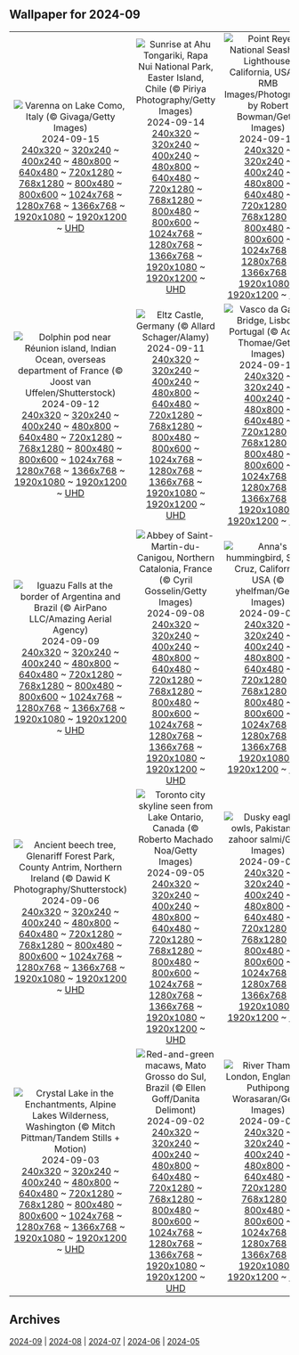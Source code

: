 ## Wallpaper for 2024-09
|      |      |      |
| :----: | :----: | :----: |
|![Varenna on Lake Como, Italy (© Givaga/Getty Images)](https://www.bing.com/th?id=OHR.LagoComoItaly_ROW4645357239_320x240.jpg)<br />2024-09-15<br />[240x320](https://www.bing.com/th?id=OHR.LagoComoItaly_ROW4645357239_240x320.jpg) ~ [320x240](https://www.bing.com/th?id=OHR.LagoComoItaly_ROW4645357239_320x240.jpg) ~ [400x240](https://www.bing.com/th?id=OHR.LagoComoItaly_ROW4645357239_400x240.jpg) ~ [480x800](https://www.bing.com/th?id=OHR.LagoComoItaly_ROW4645357239_480x800.jpg) ~ [640x480](https://www.bing.com/th?id=OHR.LagoComoItaly_ROW4645357239_640x480.jpg) ~ [720x1280](https://www.bing.com/th?id=OHR.LagoComoItaly_ROW4645357239_720x1280.jpg) ~ [768x1280](https://www.bing.com/th?id=OHR.LagoComoItaly_ROW4645357239_768x1280.jpg) ~ [800x480](https://www.bing.com/th?id=OHR.LagoComoItaly_ROW4645357239_800x480.jpg) ~ [800x600](https://www.bing.com/th?id=OHR.LagoComoItaly_ROW4645357239_800x600.jpg) ~ [1024x768](https://www.bing.com/th?id=OHR.LagoComoItaly_ROW4645357239_1024x768.jpg) ~ [1280x768](https://www.bing.com/th?id=OHR.LagoComoItaly_ROW4645357239_1280x768.jpg) ~ [1366x768](https://www.bing.com/th?id=OHR.LagoComoItaly_ROW4645357239_1366x768.jpg) ~ [1920x1080](https://www.bing.com/th?id=OHR.LagoComoItaly_ROW4645357239_1920x1080.jpg) ~ [1920x1200](https://www.bing.com/th?id=OHR.LagoComoItaly_ROW4645357239_1920x1200.jpg) ~ [UHD](https://www.bing.com/th?id=OHR.LagoComoItaly_ROW4645357239_UHD.jpg)|![Sunrise at Ahu Tongariki, Rapa Nui National Park, Easter Island, Chile (© Piriya Photography/Getty Images)](https://www.bing.com/th?id=OHR.RapaNuiSunrise_ROW4550232557_320x240.jpg)<br />2024-09-14<br />[240x320](https://www.bing.com/th?id=OHR.RapaNuiSunrise_ROW4550232557_240x320.jpg) ~ [320x240](https://www.bing.com/th?id=OHR.RapaNuiSunrise_ROW4550232557_320x240.jpg) ~ [400x240](https://www.bing.com/th?id=OHR.RapaNuiSunrise_ROW4550232557_400x240.jpg) ~ [480x800](https://www.bing.com/th?id=OHR.RapaNuiSunrise_ROW4550232557_480x800.jpg) ~ [640x480](https://www.bing.com/th?id=OHR.RapaNuiSunrise_ROW4550232557_640x480.jpg) ~ [720x1280](https://www.bing.com/th?id=OHR.RapaNuiSunrise_ROW4550232557_720x1280.jpg) ~ [768x1280](https://www.bing.com/th?id=OHR.RapaNuiSunrise_ROW4550232557_768x1280.jpg) ~ [800x480](https://www.bing.com/th?id=OHR.RapaNuiSunrise_ROW4550232557_800x480.jpg) ~ [800x600](https://www.bing.com/th?id=OHR.RapaNuiSunrise_ROW4550232557_800x600.jpg) ~ [1024x768](https://www.bing.com/th?id=OHR.RapaNuiSunrise_ROW4550232557_1024x768.jpg) ~ [1280x768](https://www.bing.com/th?id=OHR.RapaNuiSunrise_ROW4550232557_1280x768.jpg) ~ [1366x768](https://www.bing.com/th?id=OHR.RapaNuiSunrise_ROW4550232557_1366x768.jpg) ~ [1920x1080](https://www.bing.com/th?id=OHR.RapaNuiSunrise_ROW4550232557_1920x1080.jpg) ~ [1920x1200](https://www.bing.com/th?id=OHR.RapaNuiSunrise_ROW4550232557_1920x1200.jpg) ~ [UHD](https://www.bing.com/th?id=OHR.RapaNuiSunrise_ROW4550232557_UHD.jpg)|![Point Reyes National Seashore Lighthouse, California, USA (© RMB Images/Photography by Robert Bowman/Getty Images)](https://www.bing.com/th?id=OHR.PointReyes_ROW4397514430_320x240.jpg)<br />2024-09-13<br />[240x320](https://www.bing.com/th?id=OHR.PointReyes_ROW4397514430_240x320.jpg) ~ [320x240](https://www.bing.com/th?id=OHR.PointReyes_ROW4397514430_320x240.jpg) ~ [400x240](https://www.bing.com/th?id=OHR.PointReyes_ROW4397514430_400x240.jpg) ~ [480x800](https://www.bing.com/th?id=OHR.PointReyes_ROW4397514430_480x800.jpg) ~ [640x480](https://www.bing.com/th?id=OHR.PointReyes_ROW4397514430_640x480.jpg) ~ [720x1280](https://www.bing.com/th?id=OHR.PointReyes_ROW4397514430_720x1280.jpg) ~ [768x1280](https://www.bing.com/th?id=OHR.PointReyes_ROW4397514430_768x1280.jpg) ~ [800x480](https://www.bing.com/th?id=OHR.PointReyes_ROW4397514430_800x480.jpg) ~ [800x600](https://www.bing.com/th?id=OHR.PointReyes_ROW4397514430_800x600.jpg) ~ [1024x768](https://www.bing.com/th?id=OHR.PointReyes_ROW4397514430_1024x768.jpg) ~ [1280x768](https://www.bing.com/th?id=OHR.PointReyes_ROW4397514430_1280x768.jpg) ~ [1366x768](https://www.bing.com/th?id=OHR.PointReyes_ROW4397514430_1366x768.jpg) ~ [1920x1080](https://www.bing.com/th?id=OHR.PointReyes_ROW4397514430_1920x1080.jpg) ~ [1920x1200](https://www.bing.com/th?id=OHR.PointReyes_ROW4397514430_1920x1200.jpg) ~ [UHD](https://www.bing.com/th?id=OHR.PointReyes_ROW4397514430_UHD.jpg)|
|![Dolphin pod near Réunion island, Indian Ocean, overseas department of France (© Joost van Uffelen/Shutterstock)](https://www.bing.com/th?id=OHR.DolphinReunion_ROW4153666724_320x240.jpg)<br />2024-09-12<br />[240x320](https://www.bing.com/th?id=OHR.DolphinReunion_ROW4153666724_240x320.jpg) ~ [320x240](https://www.bing.com/th?id=OHR.DolphinReunion_ROW4153666724_320x240.jpg) ~ [400x240](https://www.bing.com/th?id=OHR.DolphinReunion_ROW4153666724_400x240.jpg) ~ [480x800](https://www.bing.com/th?id=OHR.DolphinReunion_ROW4153666724_480x800.jpg) ~ [640x480](https://www.bing.com/th?id=OHR.DolphinReunion_ROW4153666724_640x480.jpg) ~ [720x1280](https://www.bing.com/th?id=OHR.DolphinReunion_ROW4153666724_720x1280.jpg) ~ [768x1280](https://www.bing.com/th?id=OHR.DolphinReunion_ROW4153666724_768x1280.jpg) ~ [800x480](https://www.bing.com/th?id=OHR.DolphinReunion_ROW4153666724_800x480.jpg) ~ [800x600](https://www.bing.com/th?id=OHR.DolphinReunion_ROW4153666724_800x600.jpg) ~ [1024x768](https://www.bing.com/th?id=OHR.DolphinReunion_ROW4153666724_1024x768.jpg) ~ [1280x768](https://www.bing.com/th?id=OHR.DolphinReunion_ROW4153666724_1280x768.jpg) ~ [1366x768](https://www.bing.com/th?id=OHR.DolphinReunion_ROW4153666724_1366x768.jpg) ~ [1920x1080](https://www.bing.com/th?id=OHR.DolphinReunion_ROW4153666724_1920x1080.jpg) ~ [1920x1200](https://www.bing.com/th?id=OHR.DolphinReunion_ROW4153666724_1920x1200.jpg) ~ [UHD](https://www.bing.com/th?id=OHR.DolphinReunion_ROW4153666724_UHD.jpg)|![Eltz Castle, Germany (© Allard Schager/Alamy)](https://www.bing.com/th?id=OHR.EltzCastle_ROW3763961320_320x240.jpg)<br />2024-09-11<br />[240x320](https://www.bing.com/th?id=OHR.EltzCastle_ROW3763961320_240x320.jpg) ~ [320x240](https://www.bing.com/th?id=OHR.EltzCastle_ROW3763961320_320x240.jpg) ~ [400x240](https://www.bing.com/th?id=OHR.EltzCastle_ROW3763961320_400x240.jpg) ~ [480x800](https://www.bing.com/th?id=OHR.EltzCastle_ROW3763961320_480x800.jpg) ~ [640x480](https://www.bing.com/th?id=OHR.EltzCastle_ROW3763961320_640x480.jpg) ~ [720x1280](https://www.bing.com/th?id=OHR.EltzCastle_ROW3763961320_720x1280.jpg) ~ [768x1280](https://www.bing.com/th?id=OHR.EltzCastle_ROW3763961320_768x1280.jpg) ~ [800x480](https://www.bing.com/th?id=OHR.EltzCastle_ROW3763961320_800x480.jpg) ~ [800x600](https://www.bing.com/th?id=OHR.EltzCastle_ROW3763961320_800x600.jpg) ~ [1024x768](https://www.bing.com/th?id=OHR.EltzCastle_ROW3763961320_1024x768.jpg) ~ [1280x768](https://www.bing.com/th?id=OHR.EltzCastle_ROW3763961320_1280x768.jpg) ~ [1366x768](https://www.bing.com/th?id=OHR.EltzCastle_ROW3763961320_1366x768.jpg) ~ [1920x1080](https://www.bing.com/th?id=OHR.EltzCastle_ROW3763961320_1920x1080.jpg) ~ [1920x1200](https://www.bing.com/th?id=OHR.EltzCastle_ROW3763961320_1920x1200.jpg) ~ [UHD](https://www.bing.com/th?id=OHR.EltzCastle_ROW3763961320_UHD.jpg)|![Vasco da Gama Bridge, Lisbon, Portugal (© Achim Thomae/Getty Images)](https://www.bing.com/th?id=OHR.BridgeLisbon_ROW2312230320_320x240.jpg)<br />2024-09-10<br />[240x320](https://www.bing.com/th?id=OHR.BridgeLisbon_ROW2312230320_240x320.jpg) ~ [320x240](https://www.bing.com/th?id=OHR.BridgeLisbon_ROW2312230320_320x240.jpg) ~ [400x240](https://www.bing.com/th?id=OHR.BridgeLisbon_ROW2312230320_400x240.jpg) ~ [480x800](https://www.bing.com/th?id=OHR.BridgeLisbon_ROW2312230320_480x800.jpg) ~ [640x480](https://www.bing.com/th?id=OHR.BridgeLisbon_ROW2312230320_640x480.jpg) ~ [720x1280](https://www.bing.com/th?id=OHR.BridgeLisbon_ROW2312230320_720x1280.jpg) ~ [768x1280](https://www.bing.com/th?id=OHR.BridgeLisbon_ROW2312230320_768x1280.jpg) ~ [800x480](https://www.bing.com/th?id=OHR.BridgeLisbon_ROW2312230320_800x480.jpg) ~ [800x600](https://www.bing.com/th?id=OHR.BridgeLisbon_ROW2312230320_800x600.jpg) ~ [1024x768](https://www.bing.com/th?id=OHR.BridgeLisbon_ROW2312230320_1024x768.jpg) ~ [1280x768](https://www.bing.com/th?id=OHR.BridgeLisbon_ROW2312230320_1280x768.jpg) ~ [1366x768](https://www.bing.com/th?id=OHR.BridgeLisbon_ROW2312230320_1366x768.jpg) ~ [1920x1080](https://www.bing.com/th?id=OHR.BridgeLisbon_ROW2312230320_1920x1080.jpg) ~ [1920x1200](https://www.bing.com/th?id=OHR.BridgeLisbon_ROW2312230320_1920x1200.jpg) ~ [UHD](https://www.bing.com/th?id=OHR.BridgeLisbon_ROW2312230320_UHD.jpg)|
|![Iguazu Falls at the border of Argentina and Brazil (© AirPano LLC/Amazing Aerial Agency)](https://www.bing.com/th?id=OHR.IguazuRainbow_ROW3139457985_320x240.jpg)<br />2024-09-09<br />[240x320](https://www.bing.com/th?id=OHR.IguazuRainbow_ROW3139457985_240x320.jpg) ~ [320x240](https://www.bing.com/th?id=OHR.IguazuRainbow_ROW3139457985_320x240.jpg) ~ [400x240](https://www.bing.com/th?id=OHR.IguazuRainbow_ROW3139457985_400x240.jpg) ~ [480x800](https://www.bing.com/th?id=OHR.IguazuRainbow_ROW3139457985_480x800.jpg) ~ [640x480](https://www.bing.com/th?id=OHR.IguazuRainbow_ROW3139457985_640x480.jpg) ~ [720x1280](https://www.bing.com/th?id=OHR.IguazuRainbow_ROW3139457985_720x1280.jpg) ~ [768x1280](https://www.bing.com/th?id=OHR.IguazuRainbow_ROW3139457985_768x1280.jpg) ~ [800x480](https://www.bing.com/th?id=OHR.IguazuRainbow_ROW3139457985_800x480.jpg) ~ [800x600](https://www.bing.com/th?id=OHR.IguazuRainbow_ROW3139457985_800x600.jpg) ~ [1024x768](https://www.bing.com/th?id=OHR.IguazuRainbow_ROW3139457985_1024x768.jpg) ~ [1280x768](https://www.bing.com/th?id=OHR.IguazuRainbow_ROW3139457985_1280x768.jpg) ~ [1366x768](https://www.bing.com/th?id=OHR.IguazuRainbow_ROW3139457985_1366x768.jpg) ~ [1920x1080](https://www.bing.com/th?id=OHR.IguazuRainbow_ROW3139457985_1920x1080.jpg) ~ [1920x1200](https://www.bing.com/th?id=OHR.IguazuRainbow_ROW3139457985_1920x1200.jpg) ~ [UHD](https://www.bing.com/th?id=OHR.IguazuRainbow_ROW3139457985_UHD.jpg)|![Abbey of Saint-Martin-du-Canigou, Northern Catalonia, France (© Cyril Gosselin/Getty Images)](https://www.bing.com/th?id=OHR.Canigou_ROW3533660009_320x240.jpg)<br />2024-09-08<br />[240x320](https://www.bing.com/th?id=OHR.Canigou_ROW3533660009_240x320.jpg) ~ [320x240](https://www.bing.com/th?id=OHR.Canigou_ROW3533660009_320x240.jpg) ~ [400x240](https://www.bing.com/th?id=OHR.Canigou_ROW3533660009_400x240.jpg) ~ [480x800](https://www.bing.com/th?id=OHR.Canigou_ROW3533660009_480x800.jpg) ~ [640x480](https://www.bing.com/th?id=OHR.Canigou_ROW3533660009_640x480.jpg) ~ [720x1280](https://www.bing.com/th?id=OHR.Canigou_ROW3533660009_720x1280.jpg) ~ [768x1280](https://www.bing.com/th?id=OHR.Canigou_ROW3533660009_768x1280.jpg) ~ [800x480](https://www.bing.com/th?id=OHR.Canigou_ROW3533660009_800x480.jpg) ~ [800x600](https://www.bing.com/th?id=OHR.Canigou_ROW3533660009_800x600.jpg) ~ [1024x768](https://www.bing.com/th?id=OHR.Canigou_ROW3533660009_1024x768.jpg) ~ [1280x768](https://www.bing.com/th?id=OHR.Canigou_ROW3533660009_1280x768.jpg) ~ [1366x768](https://www.bing.com/th?id=OHR.Canigou_ROW3533660009_1366x768.jpg) ~ [1920x1080](https://www.bing.com/th?id=OHR.Canigou_ROW3533660009_1920x1080.jpg) ~ [1920x1200](https://www.bing.com/th?id=OHR.Canigou_ROW3533660009_1920x1200.jpg) ~ [UHD](https://www.bing.com/th?id=OHR.Canigou_ROW3533660009_UHD.jpg)|![Anna's hummingbird, Santa Cruz, California, USA (© yhelfman/Getty Images)](https://www.bing.com/th?id=OHR.SantaCruzHummer_ROW3345595068_320x240.jpg)<br />2024-09-07<br />[240x320](https://www.bing.com/th?id=OHR.SantaCruzHummer_ROW3345595068_240x320.jpg) ~ [320x240](https://www.bing.com/th?id=OHR.SantaCruzHummer_ROW3345595068_320x240.jpg) ~ [400x240](https://www.bing.com/th?id=OHR.SantaCruzHummer_ROW3345595068_400x240.jpg) ~ [480x800](https://www.bing.com/th?id=OHR.SantaCruzHummer_ROW3345595068_480x800.jpg) ~ [640x480](https://www.bing.com/th?id=OHR.SantaCruzHummer_ROW3345595068_640x480.jpg) ~ [720x1280](https://www.bing.com/th?id=OHR.SantaCruzHummer_ROW3345595068_720x1280.jpg) ~ [768x1280](https://www.bing.com/th?id=OHR.SantaCruzHummer_ROW3345595068_768x1280.jpg) ~ [800x480](https://www.bing.com/th?id=OHR.SantaCruzHummer_ROW3345595068_800x480.jpg) ~ [800x600](https://www.bing.com/th?id=OHR.SantaCruzHummer_ROW3345595068_800x600.jpg) ~ [1024x768](https://www.bing.com/th?id=OHR.SantaCruzHummer_ROW3345595068_1024x768.jpg) ~ [1280x768](https://www.bing.com/th?id=OHR.SantaCruzHummer_ROW3345595068_1280x768.jpg) ~ [1366x768](https://www.bing.com/th?id=OHR.SantaCruzHummer_ROW3345595068_1366x768.jpg) ~ [1920x1080](https://www.bing.com/th?id=OHR.SantaCruzHummer_ROW3345595068_1920x1080.jpg) ~ [1920x1200](https://www.bing.com/th?id=OHR.SantaCruzHummer_ROW3345595068_1920x1200.jpg) ~ [UHD](https://www.bing.com/th?id=OHR.SantaCruzHummer_ROW3345595068_UHD.jpg)|
|![Ancient beech tree, Glenariff Forest Park, County Antrim, Northern Ireland (© Dawid K Photography/Shutterstock)](https://www.bing.com/th?id=OHR.GlenariffPark_ROW1563275135_320x240.jpg)<br />2024-09-06<br />[240x320](https://www.bing.com/th?id=OHR.GlenariffPark_ROW1563275135_240x320.jpg) ~ [320x240](https://www.bing.com/th?id=OHR.GlenariffPark_ROW1563275135_320x240.jpg) ~ [400x240](https://www.bing.com/th?id=OHR.GlenariffPark_ROW1563275135_400x240.jpg) ~ [480x800](https://www.bing.com/th?id=OHR.GlenariffPark_ROW1563275135_480x800.jpg) ~ [640x480](https://www.bing.com/th?id=OHR.GlenariffPark_ROW1563275135_640x480.jpg) ~ [720x1280](https://www.bing.com/th?id=OHR.GlenariffPark_ROW1563275135_720x1280.jpg) ~ [768x1280](https://www.bing.com/th?id=OHR.GlenariffPark_ROW1563275135_768x1280.jpg) ~ [800x480](https://www.bing.com/th?id=OHR.GlenariffPark_ROW1563275135_800x480.jpg) ~ [800x600](https://www.bing.com/th?id=OHR.GlenariffPark_ROW1563275135_800x600.jpg) ~ [1024x768](https://www.bing.com/th?id=OHR.GlenariffPark_ROW1563275135_1024x768.jpg) ~ [1280x768](https://www.bing.com/th?id=OHR.GlenariffPark_ROW1563275135_1280x768.jpg) ~ [1366x768](https://www.bing.com/th?id=OHR.GlenariffPark_ROW1563275135_1366x768.jpg) ~ [1920x1080](https://www.bing.com/th?id=OHR.GlenariffPark_ROW1563275135_1920x1080.jpg) ~ [1920x1200](https://www.bing.com/th?id=OHR.GlenariffPark_ROW1563275135_1920x1200.jpg) ~ [UHD](https://www.bing.com/th?id=OHR.GlenariffPark_ROW1563275135_UHD.jpg)|![Toronto city skyline seen from Lake Ontario, Canada (© Roberto Machado Noa/Getty Images)](https://www.bing.com/th?id=OHR.TIFF2024_ROW8059887300_320x240.jpg)<br />2024-09-05<br />[240x320](https://www.bing.com/th?id=OHR.TIFF2024_ROW8059887300_240x320.jpg) ~ [320x240](https://www.bing.com/th?id=OHR.TIFF2024_ROW8059887300_320x240.jpg) ~ [400x240](https://www.bing.com/th?id=OHR.TIFF2024_ROW8059887300_400x240.jpg) ~ [480x800](https://www.bing.com/th?id=OHR.TIFF2024_ROW8059887300_480x800.jpg) ~ [640x480](https://www.bing.com/th?id=OHR.TIFF2024_ROW8059887300_640x480.jpg) ~ [720x1280](https://www.bing.com/th?id=OHR.TIFF2024_ROW8059887300_720x1280.jpg) ~ [768x1280](https://www.bing.com/th?id=OHR.TIFF2024_ROW8059887300_768x1280.jpg) ~ [800x480](https://www.bing.com/th?id=OHR.TIFF2024_ROW8059887300_800x480.jpg) ~ [800x600](https://www.bing.com/th?id=OHR.TIFF2024_ROW8059887300_800x600.jpg) ~ [1024x768](https://www.bing.com/th?id=OHR.TIFF2024_ROW8059887300_1024x768.jpg) ~ [1280x768](https://www.bing.com/th?id=OHR.TIFF2024_ROW8059887300_1280x768.jpg) ~ [1366x768](https://www.bing.com/th?id=OHR.TIFF2024_ROW8059887300_1366x768.jpg) ~ [1920x1080](https://www.bing.com/th?id=OHR.TIFF2024_ROW8059887300_1920x1080.jpg) ~ [1920x1200](https://www.bing.com/th?id=OHR.TIFF2024_ROW8059887300_1920x1200.jpg) ~ [UHD](https://www.bing.com/th?id=OHR.TIFF2024_ROW8059887300_UHD.jpg)|![Dusky eagle-owls, Pakistan (© zahoor salmi/Getty Images)](https://www.bing.com/th?id=OHR.DuskyOwls_ROW7167692240_320x240.jpg)<br />2024-09-04<br />[240x320](https://www.bing.com/th?id=OHR.DuskyOwls_ROW7167692240_240x320.jpg) ~ [320x240](https://www.bing.com/th?id=OHR.DuskyOwls_ROW7167692240_320x240.jpg) ~ [400x240](https://www.bing.com/th?id=OHR.DuskyOwls_ROW7167692240_400x240.jpg) ~ [480x800](https://www.bing.com/th?id=OHR.DuskyOwls_ROW7167692240_480x800.jpg) ~ [640x480](https://www.bing.com/th?id=OHR.DuskyOwls_ROW7167692240_640x480.jpg) ~ [720x1280](https://www.bing.com/th?id=OHR.DuskyOwls_ROW7167692240_720x1280.jpg) ~ [768x1280](https://www.bing.com/th?id=OHR.DuskyOwls_ROW7167692240_768x1280.jpg) ~ [800x480](https://www.bing.com/th?id=OHR.DuskyOwls_ROW7167692240_800x480.jpg) ~ [800x600](https://www.bing.com/th?id=OHR.DuskyOwls_ROW7167692240_800x600.jpg) ~ [1024x768](https://www.bing.com/th?id=OHR.DuskyOwls_ROW7167692240_1024x768.jpg) ~ [1280x768](https://www.bing.com/th?id=OHR.DuskyOwls_ROW7167692240_1280x768.jpg) ~ [1366x768](https://www.bing.com/th?id=OHR.DuskyOwls_ROW7167692240_1366x768.jpg) ~ [1920x1080](https://www.bing.com/th?id=OHR.DuskyOwls_ROW7167692240_1920x1080.jpg) ~ [1920x1200](https://www.bing.com/th?id=OHR.DuskyOwls_ROW7167692240_1920x1200.jpg) ~ [UHD](https://www.bing.com/th?id=OHR.DuskyOwls_ROW7167692240_UHD.jpg)|
|![Crystal Lake in the Enchantments, Alpine Lakes Wilderness, Washington (© Mitch Pittman/Tandem Stills + Motion)](https://www.bing.com/th?id=OHR.AlpineLakes_ROW0304346797_320x240.jpg)<br />2024-09-03<br />[240x320](https://www.bing.com/th?id=OHR.AlpineLakes_ROW0304346797_240x320.jpg) ~ [320x240](https://www.bing.com/th?id=OHR.AlpineLakes_ROW0304346797_320x240.jpg) ~ [400x240](https://www.bing.com/th?id=OHR.AlpineLakes_ROW0304346797_400x240.jpg) ~ [480x800](https://www.bing.com/th?id=OHR.AlpineLakes_ROW0304346797_480x800.jpg) ~ [640x480](https://www.bing.com/th?id=OHR.AlpineLakes_ROW0304346797_640x480.jpg) ~ [720x1280](https://www.bing.com/th?id=OHR.AlpineLakes_ROW0304346797_720x1280.jpg) ~ [768x1280](https://www.bing.com/th?id=OHR.AlpineLakes_ROW0304346797_768x1280.jpg) ~ [800x480](https://www.bing.com/th?id=OHR.AlpineLakes_ROW0304346797_800x480.jpg) ~ [800x600](https://www.bing.com/th?id=OHR.AlpineLakes_ROW0304346797_800x600.jpg) ~ [1024x768](https://www.bing.com/th?id=OHR.AlpineLakes_ROW0304346797_1024x768.jpg) ~ [1280x768](https://www.bing.com/th?id=OHR.AlpineLakes_ROW0304346797_1280x768.jpg) ~ [1366x768](https://www.bing.com/th?id=OHR.AlpineLakes_ROW0304346797_1366x768.jpg) ~ [1920x1080](https://www.bing.com/th?id=OHR.AlpineLakes_ROW0304346797_1920x1080.jpg) ~ [1920x1200](https://www.bing.com/th?id=OHR.AlpineLakes_ROW0304346797_1920x1200.jpg) ~ [UHD](https://www.bing.com/th?id=OHR.AlpineLakes_ROW0304346797_UHD.jpg)|![Red-and-green macaws, Mato Grosso do Sul, Brazil (© Ellen Goff/Danita Delimont)](https://www.bing.com/th?id=OHR.BuracodasAraras_ROW6781407231_320x240.jpg)<br />2024-09-02<br />[240x320](https://www.bing.com/th?id=OHR.BuracodasAraras_ROW6781407231_240x320.jpg) ~ [320x240](https://www.bing.com/th?id=OHR.BuracodasAraras_ROW6781407231_320x240.jpg) ~ [400x240](https://www.bing.com/th?id=OHR.BuracodasAraras_ROW6781407231_400x240.jpg) ~ [480x800](https://www.bing.com/th?id=OHR.BuracodasAraras_ROW6781407231_480x800.jpg) ~ [640x480](https://www.bing.com/th?id=OHR.BuracodasAraras_ROW6781407231_640x480.jpg) ~ [720x1280](https://www.bing.com/th?id=OHR.BuracodasAraras_ROW6781407231_720x1280.jpg) ~ [768x1280](https://www.bing.com/th?id=OHR.BuracodasAraras_ROW6781407231_768x1280.jpg) ~ [800x480](https://www.bing.com/th?id=OHR.BuracodasAraras_ROW6781407231_800x480.jpg) ~ [800x600](https://www.bing.com/th?id=OHR.BuracodasAraras_ROW6781407231_800x600.jpg) ~ [1024x768](https://www.bing.com/th?id=OHR.BuracodasAraras_ROW6781407231_1024x768.jpg) ~ [1280x768](https://www.bing.com/th?id=OHR.BuracodasAraras_ROW6781407231_1280x768.jpg) ~ [1366x768](https://www.bing.com/th?id=OHR.BuracodasAraras_ROW6781407231_1366x768.jpg) ~ [1920x1080](https://www.bing.com/th?id=OHR.BuracodasAraras_ROW6781407231_1920x1080.jpg) ~ [1920x1200](https://www.bing.com/th?id=OHR.BuracodasAraras_ROW6781407231_1920x1200.jpg) ~ [UHD](https://www.bing.com/th?id=OHR.BuracodasAraras_ROW6781407231_UHD.jpg)|![River Thames, London, England (© Puthipong Worasaran/Getty Images)](https://www.bing.com/th?id=OHR.ThamesLondon_ROW6580939487_320x240.jpg)<br />2024-09-01<br />[240x320](https://www.bing.com/th?id=OHR.ThamesLondon_ROW6580939487_240x320.jpg) ~ [320x240](https://www.bing.com/th?id=OHR.ThamesLondon_ROW6580939487_320x240.jpg) ~ [400x240](https://www.bing.com/th?id=OHR.ThamesLondon_ROW6580939487_400x240.jpg) ~ [480x800](https://www.bing.com/th?id=OHR.ThamesLondon_ROW6580939487_480x800.jpg) ~ [640x480](https://www.bing.com/th?id=OHR.ThamesLondon_ROW6580939487_640x480.jpg) ~ [720x1280](https://www.bing.com/th?id=OHR.ThamesLondon_ROW6580939487_720x1280.jpg) ~ [768x1280](https://www.bing.com/th?id=OHR.ThamesLondon_ROW6580939487_768x1280.jpg) ~ [800x480](https://www.bing.com/th?id=OHR.ThamesLondon_ROW6580939487_800x480.jpg) ~ [800x600](https://www.bing.com/th?id=OHR.ThamesLondon_ROW6580939487_800x600.jpg) ~ [1024x768](https://www.bing.com/th?id=OHR.ThamesLondon_ROW6580939487_1024x768.jpg) ~ [1280x768](https://www.bing.com/th?id=OHR.ThamesLondon_ROW6580939487_1280x768.jpg) ~ [1366x768](https://www.bing.com/th?id=OHR.ThamesLondon_ROW6580939487_1366x768.jpg) ~ [1920x1080](https://www.bing.com/th?id=OHR.ThamesLondon_ROW6580939487_1920x1080.jpg) ~ [1920x1200](https://www.bing.com/th?id=OHR.ThamesLondon_ROW6580939487_1920x1200.jpg) ~ [UHD](https://www.bing.com/th?id=OHR.ThamesLondon_ROW6580939487_UHD.jpg)|

## Archives
[2024-09](/archives/2024-09/) | [2024-08](/archives/2024-08/) | [2024-07](/archives/2024-07/) | [2024-06](/archives/2024-06/) | [2024-05](/archives/2024-05/)
